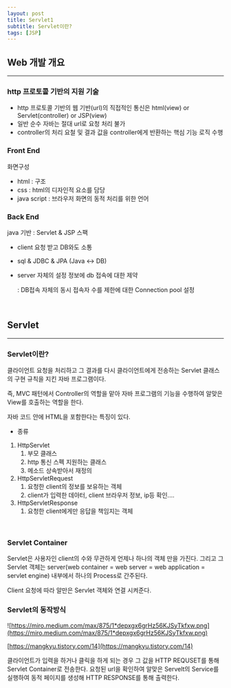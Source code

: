 ```yaml
---
layout: post
title: Servlet1
subtitle: Servlet이란?
tags: [JSP]
---
```


## Web 개발 개요

---

### http 프로토콜 기반의 지원 기술

- http 프로토콜 기반의 웹 기반(url)의 직접적인 통신은 html(view) or Servlet(controller) or JSP(view)
- 일반 순수 자바는 절대 url로 요청 처리 불가
- controller의 처리 요철 및 결과 값을 controller에게 반환하는 핵심 기능 로직 수행

### Front End

화면구성

- html : 구조
- css : html의 디자인적 요소를 담당
- java script : 브라우저 화면의 동적 처리를 위한 언어

### Back End

java 기반 : Servlet & JSP 스팩

- client 요청 받고 DB와도 소통
- sql & JDBC & JPA (Java <-> DB)
- server 자체의 설정 정보에 db 접속에 대한 제약

    : DB접속 자체의 동시 접속자 수를 제한에 대한 Connection pool 설정

<br>

## Servlet

---

### Servlet이란?

클라이언트 요청을 처리하고 그 결과를 다시 클라이언트에게 전송하는 Servlet 클래스의 구현 규칙을 지킨 자바 프로그램이다.

즉, MVC 패턴에서 Controller의 역할을 맡아 자바 프로그램의 기능을 수행하여 알맞은 View를 호출하는 역할을 한다.

자바 코드 안에 HTML을 포함한다는 특징이 있다.

- 종류
1. HttpServlet
    1. 부모 클래스
    2. http 통신 스펙 지원하는 클래스
    3. 메소드 상속받아서 재정의
2. HttpServletRequest
    1. 요청한 client의 정보를 보유하는 객체
    2. client가 입력한 데아터, client 브라우저 정보, ip등 확인....
3. HttpServletResponse
    1. 요청한 client에게만 응답을 책임지는 객체

<br>

### Servlet Container

Servlet은 사용자인 client의 수와 무관하게 언제나 하나의 객체 만을 가진다. 그리고 그 Servlet 객체는 server(web container = web server = web application = servlet engine) 내부에서 하나의 Process로 간주된다.

Client 요청에 따라 알만은 Servlet 객체와 연결 시켜준다.

### Servlet의 동작방식

![https://miro.medium.com/max/875/1*depxgx6grHz56KJSyTkfxw.png](https://miro.medium.com/max/875/1*depxgx6grHz56KJSyTkfxw.png)

[https://mangkyu.tistory.com/14](https://mangkyu.tistory.com/14)

클라이언트가 입력을 하거나 클릭을 하게 되는 경우 그 값을 HTTP REQUSET를 통해 Servlet Container로 전송한다. 요청된 url을 확인하여 알맞은 Servelt의 Service를 실행하여 동적 페이지를 생성해 HTTP RESPONSE를 통해 출력한다.
